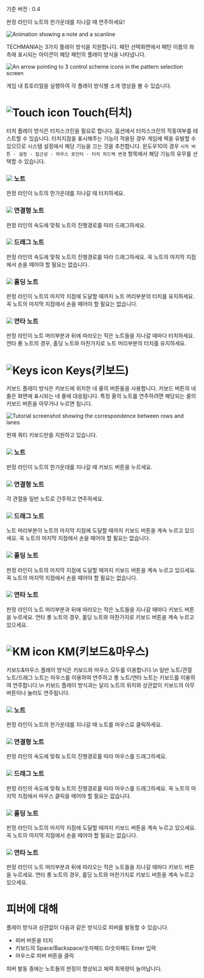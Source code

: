 기준 버전 : 0.4

판정 라인이 노트의 한가운데를 지나갈 때 연주하세요!

![Animation showing a note and a scanline](https://i.imgur.com/OKvXPun.gif)

TECHMANIA는 3가지 플레이 방식을 지원합니다.
패턴 선택화면에서 패턴 이름의 좌측에 표시되는 아이콘이 해당 패턴의 플레이 방식을 나타냅니다.

![An arrow pointing to 3 control scheme icons in the pattern selection screen](https://imgur.com/qchs9iT.png)

게임 내 튜토리얼을 실행하여 각 플레이 방식별 소개 영상을 볼 수 있습니다.

# ![Touch icon](https://imgur.com/OEKXJvN.png) Touch(터치)

터치 플레이 방식은 터치스크린을 필요로 합니다.
옵션에서 터치스크린의 작동여부를 테스트할 수 있습니다.
터치지점을 표시해주는 기능이 적용된 경우 게임에 렉을 유발할 수 있으므로 시스템 설정에서 해당 기능을 끄는 것을 추천합니다.
윈도우10의 경우 `시작 버튼 - 설정 - 접근성 - 마우스 포인터 - 터치 피드백 변경` 항목에서 해당 기능의 유무를 선택할 수 있습니다.

### ![](https://imgur.com/XeUKzrk.png) 노트
판정 라인이 노트의 한가운데를 지나갈 때 터치하세요.

### ![](https://imgur.com/D9ihf4e.png) 연결형 노트
판정 라인의 속도에 맞춰 노트의 진행경로를 따라 드래그하세요.

### ![](https://imgur.com/i3W1PZq.png) 드래그 노트
판정 라인의 속도에 맞춰 노트의 진행경로를 따라 드래그하세요.
꼭 노트의 마지막 지점에서 손을 떼어야 할 필요는 없습니다.

### ![](https://imgur.com/fUgg8DL.png) 홀딩 노트
판정 라인이 노트의 마지막 지점에 도달할 때까지 노트 머리부분의 터치를 유지하세요.
꼭 노트의 마지막 지점에서 손을 떼어야 할 필요는 없습니다.

### ![](https://imgur.com/EUnxJxG.png) 연타 노트
판정 라인이 노트 머리부분과 뒤에 따라오는 작은 노트들을 지나갈 때마다 터치하세요.
연타 롱 노트의 경우, 홀딩 노트와 마찬가지로 노트 머리부분의 터치를 유지하세요.

# ![Keys icon](https://imgur.com/0jWEtsx.png) Keys(키보드)

키보드 플레이 방식은 키보드에 위치한 네 줄의 버튼들을 사용합니다.
키보드 버튼의 네 줄은 화면에 표시되는 네 줄에 대응됩니다.
특정 줄의 노트를 연주하려면 해당되는 줄의 키보드 버튼을 아무거나 누르면 됩니다.

![Tutorial screenshot showing the correspondence between rows and lanes](https://imgur.com/914c0g9.png)

현재 쿼티 키보드만을 지원하고 있습니다.

### ![](https://imgur.com/XeUKzrk.png) 노트
판정 라인이 노트의 한가운데를 지나갈 때 키보드 버튼을 누르세요.

### ![](https://imgur.com/D9ihf4e.png) 연결형 노트
각 관절을 일반 노트로 간주하고 연주하세요.

### ![](https://imgur.com/i3W1PZq.png) 드래그 노트
노트 머리부분이 노트의 마지막 지점에 도달할 때까지 키보드 버튼을 계속 누르고 있으세요.
꼭 노트의 마지막 지점에서 손을 떼어야 할 필요는 없습니다.

### ![](https://imgur.com/fUgg8DL.png) 홀딩 노트
판정 라인이 노트의 마지막 지점에 도달할 때까지 키보드 버튼을 계속 누르고 있으세요.
꼭 노트의 마지막 지점에서 손을 떼어야 할 필요는 없습니다.

### ![](https://imgur.com/EUnxJxG.png) 연타 노트
판정 라인이 노트 머리부분과 뒤에 따라오는 작은 노트들을 지나갈 때마다 키보드 버튼을 누르세요.
연타 롱 노트의 경우, 홀딩 노트와 마찬가지로 키보드 버튼을 계속 누르고 있으세요.

# ![KM icon](https://imgur.com/oiSj3Qc.png) KM(키보드&마우스)

키보드&마우스 플레이 방식은 키보드와 마우스 모두를 이용합니다.\n
일반 노트/관절 노트/드래그 노트는 마우스를 이용하여 연주하고 롱 노트/연타 노트는 키보드를 이용하여 연주합니다.\n
키보드 플레이 방식과는 달리 노트의 위치와 상관없이 키보드의 아무 버튼이나 눌러도 연주됩니다.

### ![](https://imgur.com/XeUKzrk.png) 노트
판정 라인이 노트의 한가운데를 지나갈 때 노트를 마우스로 클릭하세요.

### ![](https://imgur.com/D9ihf4e.png) 연결형 노트
판정 라인의 속도에 맞춰 노트의 진행경로를 따라 마우스를 드래그하세요.

### ![](https://imgur.com/i3W1PZq.png) 드래그 노트
판정 라인의 속도에 맞춰 노트의 진행경로를 따라 마우스를 드래그하세요.
꼭 노트의 마지막 지점에서 마우스 클릭을 떼어야 할 필요는 없습니다.

### ![](https://imgur.com/fUgg8DL.png) 홀딩 노트
판정 라인이 노트의 마지막 지점에 도달할 때까지 키보드 버튼을 계속 누르고 있으세요.
꼭 노트의 마지막 지점에서 손을 떼어야 할 필요는 없습니다.

### ![](https://imgur.com/EUnxJxG.png) 연타 노트
판정 라인이 노트 머리부분과 뒤에 따라오는 작은 노트들을 지나갈 때마다 키보드 버튼을 누르세요.
연타 롱 노트의 경우, 홀딩 노트와 마찬가지로 키보드 버튼을 계속 누르고 있으세요.

# 피버에 대해

플레이 방식과 상관없이 다음과 같은 방식으로 피버를 발동할 수 있습니다.

* 피버 버튼을 터치
* 키보드의 Space/Backspace/숫자패드 0/숫자패드 Enter 입력
* 마우스로 피버 버튼을 클릭

피버 발동 중에는 노트들의 판정이 향상되고 체력 회복량이 늘어납니다.
